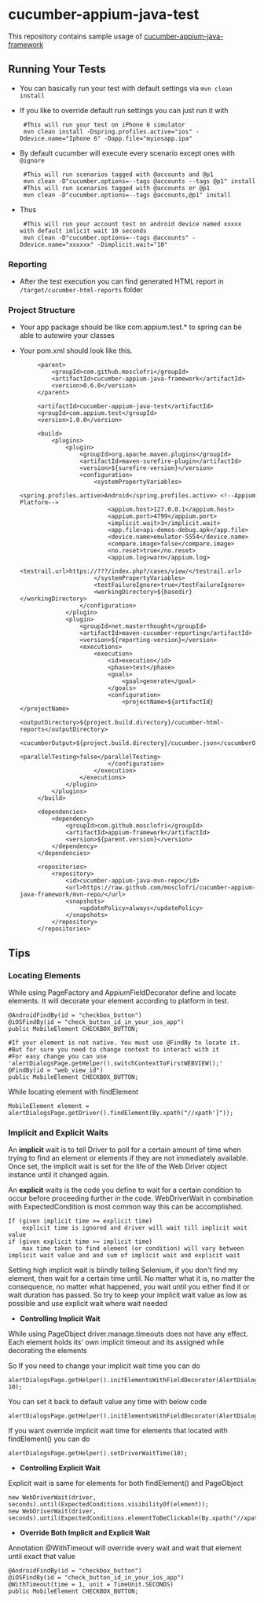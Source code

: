 # cucumber-appium-java-test

 This repository contains sample usage of  [cucumber-appium-java-framework](https://github.com/mosclofri/cucumber-appium-java-framework)

## Running Your Tests

 * You can basically run your test with default settings via `mvn clean install`
 * If you like to override default run settings you can just run it with
        
        #This will run your test on iPhone 6 simulator
        mvn clean install -Dspring.profiles.active="ios" -Ddevice.name="Iphone 6" -Dapp.file="myiosapp.ipa"
        
 * By default cucumber will execute every scenario except ones with `@ignore`
  
        #This will run scenarios tagged with @accounts and @p1
        mvn clean -D"cucumber.options=--tags @accounts --tags @p1" install
        #This will run scenarios tagged with @accounts or @p1
        mvn clean -D"cucumber.options=--tags @accounts,@p1" install
        
 * Thus
 
        #This will run your account test on android device named xxxxx with default imlicit wait 10 seconds
        mvn clean -D"cucumber.options=--tags @accounts" -Ddevice.name="xxxxxx" -Dimplicit.wait="10"
        
### Reporting

  * After the test execution you can find generated HTML report in `/target/cucumber-html-reports` folder
  
### Project Structure

 * Your app package should be like com.appium.test.* to spring can be able to autowire your classes
 * Your pom.xml should look like this.
  
            <parent>
                <groupId>com.github.mosclofri</groupId>
                <artifactId>cucumber-appium-java-framework</artifactId>
                <version>0.6.0</version>
            </parent>
        
            <artifactId>cucumber-appium-java-test</artifactId>
            <groupId>com.appium.test</groupId>
            <version>1.0.0</version>
        
            <build>
                <plugins>
                    <plugin>
                        <groupId>org.apache.maven.plugins</groupId>
                        <artifactId>maven-surefire-plugin</artifactId>
                        <version>${surefire-version}</version>
                        <configuration>
                            <systemPropertyVariables>
                                <spring.profiles.active>Android</spring.profiles.active> <!--Appium Platform-->
                                <appium.host>127.0.0.1</appium.host>
                                <appium.port>4799</appium.port>
                                <implicit.wait>3</implicit.wait>
                                <app.file>api-demos-debug.apk</app.file>
                                <device.name>emulator-5554</device.name>
                                <compare.image>false</compare.image>
                                <no.reset>true</no.reset>
                                <appium.log>warn</appium.log>
                                <testrail.url>https://???/index.php?/cases/view/</testrail.url>
                            </systemPropertyVariables>
                            <testFailureIgnore>true</testFailureIgnore>
                            <workingDirectory>${basedir}</workingDirectory>
                        </configuration>
                    </plugin>
                    <plugin>
                        <groupId>net.masterthought</groupId>
                        <artifactId>maven-cucumber-reporting</artifactId>
                        <version>${reporting-version}</version>
                        <executions>
                            <execution>
                                <id>execution</id>
                                <phase>test</phase>
                                <goals>
                                    <goal>generate</goal>
                                </goals>
                                <configuration>
                                    <projectName>${artifactId}</projectName>
                                    <outputDirectory>${project.build.directory}/cucumber-html-reports</outputDirectory>
                                    <cucumberOutput>${project.build.directory}/cucumber.json</cucumberOutput>
                                    <parallelTesting>false</parallelTesting>
                                </configuration>
                            </execution>
                        </executions>
                    </plugin>
                </plugins>
            </build>
        
            <dependencies>
                <dependency>
                    <groupId>com.github.mosclofri</groupId>
                    <artifactId>appium-framework</artifactId>
                    <version>${parent.version}</version>
                </dependency>
            </dependencies>
        
            <repositories>
                <repository>
                    <id>cucumber-appium-java-mvn-repo</id>
                    <url>https://raw.github.com/mosclofri/cucumber-appium-java-framework/mvn-repo/</url>
                    <snapshots>
                        <updatePolicy>always</updatePolicy>
                    </snapshots>
                </repository>
            </repositories>

## Tips
### Locating Elements

 While using PageFactory and AppiumFieldDecorator define and locate elements. It will decorate your element according to platform in test.
 
    @AndroidFindBy(id = "checkbox_button")
    @iOSFindBy(id = "check_button_id_in_your_ios_app")
    public MobileElement CHECKBOX_BUTTON;
        
    #If your element is not native. You must use @FindBy to locate it.
    #But for sure you need to change context to interact with it
    #For easy change you can use 'alertDialogsPage.getHelper().switchContextToFirstWEBVIEW();'
    @FindBy(id = "web_view_id")
    public MobileElement CHECKBOX_BUTTON;
        
 While locating element with findElement
         
    MobileElement element = alertDialogsPage.getDriver().findElement(By.xpath("//xpath']"));
     
### Implicit and Explicit Waits

 An **implicit** wait is to tell Driver to poll for a certain amount of time when trying to find an element
 or elements if they are not immediately available. Once set, the implicit wait is set for the life of
 the Web Driver object instance until it changed again.
    
 An **explicit** waits is the code you define to wait for a certain condition to occur before proceeding further in the code.
 WebDriverWait in combination with ExpectedCondition is most common way this can be accomplished.
     
    If (given implicit time >= explicit time)
        explicit time is ignored and driver will wait till implicit wait value
    if (given explicit time >= implicit time)
        max time taken to find element (or condition) will vary between implicit wait value and and sum of implicit wait and explicit wait
     
 Setting high implicit wait is blindly telling Selenium, if you don't find my element, then wait for a certain time until.
 No matter what it is, no matter the consequence, no matter what happened, you wait until you either find it or wait duration has passed.
 So try to keep your implicit wait value as low as possible and use explicit wait where wait needed
    
 * **Controlling Implicit Wait**

 While using PageObject driver.manage.timeouts does not have any effect. Each element holds its' own implicit timeout and its assigned while decorating the elements 
                
 So If you need to change your implicit wait time you can do
    
    alertDialogsPage.getHelper().initElementsWithFieldDecorator(AlertDialogsPage.class, 10);
    
 You can set it back to default value any time with below code
 
    alertDialogsPage.getHelper().initElementsWithFieldDecorator(AlertDialogsPage.class);
    
 If you want override implicit wait time for elements that located with findElement() you can do
    
    alertDialogsPage.getHelper().setDriverWaitTime(10);
    
 * **Controlling Explicit Wait**
 
 Explicit wait is same for elements for both findElement() and PageObject
 
    new WebDriverWait(driver, seconds).until(ExpectedConditions.visibilityOf(element));
    new WebDriverWait(driver, seconds).until(ExpectedConditions.elementToBeClickable(By.xpath("//xpath")));
    
 * **Override Both Implicit and Explicit Wait**
 
 Annotation @WithTimeout will override every wait and wait that element until exact that value
 
    @AndroidFindBy(id = "checkbox_button")
    @iOSFindBy(id = "check_button_id_in_your_ios_app")
    @WithTimeout(time = 1, unit = TimeUnit.SECONDS)
    public MobileElement CHECKBOX_BUTTON;